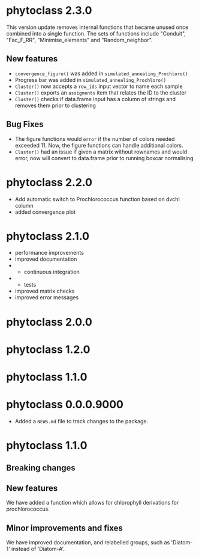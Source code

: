 # phytoclass 2.3.0
This version update removes internal functions that became unused once combined
into a single function. The sets of functions include "Conduit", "Fac_F_RR",
"Minimise_elements" and "Random_neighbor".
## New features
* `convergence_figure()` was added in `simulated_annealing_Prochloro()`
* Progress bar was added in `simulated_annealing_Prochloro()`
* `Cluster()` now accepts a `row_ids` input vector to name each sample
* `Cluster()` exports an `assigments` item that relates the ID to the cluster
* `Cluster()` checks if data.frame input has a column of strings and removes 
  them prior to clustering

## Bug Fixes
* The figure functions would `error` if the number of colors needed exceeded 11.
  Now, the figure functions can handle additional colors.
* `Cluster()` had an issue if given a matrix without rownames and would error, 
  now will convert to data.frame prior to running boxcar normalising

# phytoclass 2.2.0
* Add automatic switch to Prochlorococcus function based on dvchl column
* added convergence plot

# phytoclass 2.1.0
* performance improvements
* improved documentation
* + continuous integration
* + tests
* improved matrix checks
* improved error messages

# phytoclass 2.0.0

# phytoclass 1.2.0

# phytoclass 1.1.0

# phytoclass 0.0.0.9000

* Added a `NEWS.md` file to track changes to the package.

# phytoclass 1.1.0

## Breaking changes

## New features

We have added a function which allows for chlorophyll derivations for prochlorococcus.

## Minor improvements and fixes

We have improved documentation, and relabelled groups, such as 'Diatom-1' instead of 'Diatom-A'.
